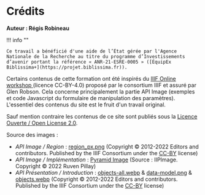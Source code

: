 # Crédits

**Auteur : Régis Robineau**

!!! info ""

    Ce travail a bénéficié d'une aide de l’État gérée par l'Agence Nationale de la Recherche au titre du programme d’Investissements d’avenir portant la référence « ANR-21-ESRE-0005 » ([ÉquipEx Biblissima+](https://projet.biblissima.fr)).

Certains contenus de cette formation ont été inspirés du [IIIF Online workshop ](https://training.iiif.io/iiif-online-workshop/) (licence CC-BY-4.0) proposé par le consortium IIIF et assuré par Glen Robson. Cela concerne principalement la partie API Image (exemples et code Javascript du formulaire de manipulation des paramètres). L'essentiel des contenus du site est le fruit d'un travail original.

Sauf mention contraire les contenus de ce site sont publiés sous la [Licence Ouverte / Open License 2.0](https://www.etalab.gouv.fr/licence-ouverte-open-licence/).

Source des images :

- _API Image / Region_ : [region_px.png](https://iiif.io/api/image/2.1/img/region_px.png) (Copyright © 2012-2022 Editors and contributors. Published by the IIIF Consortium under the [CC-BY](http://creativecommons.org/licenses/by/4.0/) license)
- _API Image / Implémentation_ : [Pyramid Image](https://iipimage.sourceforge.io/documentation/images/) (Source : IIPImage. Copyright © 2022 Ruven Pillay)
- _API Présentation / Introduction_ : [objects-all.webp](https://iiif.io/api/presentation/2.1/img/objects-all.webp) & [data-model.png](https://iiif.io/api/assets/images/data-model.png) & [objects.webp](https://iiif.io/api/presentation/2.1/img/objects.webp) (Copyright © 2012-2022 Editors and contributors. Published by the IIIF Consortium under the [CC-BY](http://creativecommons.org/licenses/by/4.0/) license)
